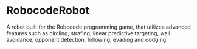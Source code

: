 # RobocodeRobot
A robot built for the Robocode programming game, that utilizes advanced features such as circling, strafing, linear predictive targeting, wall avoidance, opponent detection, following, evading and dodging.
